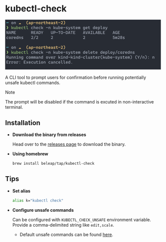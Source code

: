 # kubectl-check

![Example](./docs/example.png)

A CLI tool to prompt users for confirmation before running potentially unsafe kubectl commands.

> [!NOTE]
> The prompt will be disabled if the command is excuted in non-interactive terminal.

## Installation

- **Download the binary from releases**

  Head over to the [releases page](https://github.com/beleap/kubectl-check/releases) to download the binary.
- **Using homebrew**

  ```bash
  brew install beleap/tap/kubectl-check
  ```

## Tips

- **Set alias**

  ```bash
  alias k="kubectl check"
  ```
- **Configure unsafe commands**

  Can be configured with `KUBECTL_CHECK_UNSAFE` environment variable. Provide a comma-delimited string like `edit,scale`.
  - Default unsafe commands can be found [here](https://github.com/BeLeap/kubectl-check/blob/main/src/main.rs#L63-L66).

